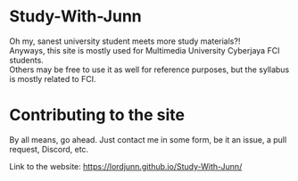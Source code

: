 # Study-With-Junn
Oh my, sanest university student meets more study materials?!    
Anyways, this site is mostly used for Multimedia University Cyberjaya FCI students.  
Others may be free to use it as well for reference purposes, but the syllabus is mostly related to FCI.  

# Contributing to the site  
By all means, go ahead. Just contact me in some form, be it an issue, a pull request, Discord, etc.  

Link to the website: https://lordjunn.github.io/Study-With-Junn/
